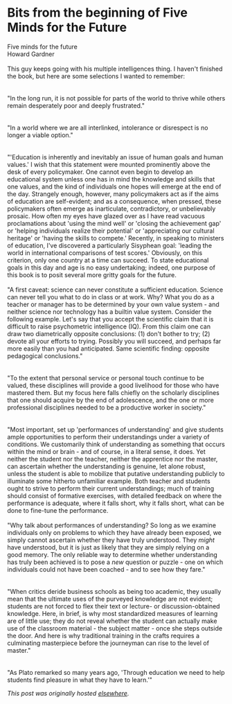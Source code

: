 # Bits from the beginning of Five Minds for the Future

<p>Five minds for the future<br>Howard Gardner<br><br>This guy keeps going with his multiple intelligences thing. I haven't finished the book, but here are some selections I wanted to remember:<br><br><br>"In the long run, it is not possible for parts of the world to thrive while others remain desperately poor and deeply frustrated."<br><br><br>"In a world where we are all interlinked, intolerance or disrespect is no longer a viable option."<br><br><br>"'Education is inherently and inevitably an issue of human goals and human values.' I wish that this statement were mounted prominently above the desk of every policymaker. One cannot even begin to develop an educational system unless one has in mind the knowledge and skills that one values, and the kind of individuals one hopes will emerge at the end of the day. Strangely enough, however, many policymakers act as if the aims of education are self-evident; and as a consequence, when pressed, these policymakers often emerge as inarticulate, contradictory, or unbelievably prosaic. How often my eyes have glazed over as I have read vacuous proclamations about 'using the mind well' or 'closing the achievement gap' or 'helping individuals realize their potential' or 'appreciating our cultural heritage' or 'having the skills to compete.' Recently, in speaking to ministers of education, I've discovered a particularly Sisyphean goal: 'leading the world in international comparisons of test scores.' Obviously, on this criterion, only one country at a time can succeed. To state educational goals in this day and age is no easy undertaking; indeed, one purpose of this book is to posit several more gritty goals for the future.<br><br>"A first caveat: science can never constitute a sufficient education. Science can never tell you what to do in class or at work. Why? What you do as a teacher or manager has to be determined by your own value system - and neither science nor technology has a builtin value system. Consider the following example. Let's say that you accept the scientific claim that it is difficult to raise psychometric intelligence (IQ). From this claim one can draw two diametrically opposite conclusions: (1) don't bother to try; (2) devote all your efforts to trying. Possibly you will succeed, and perhaps far more easily than you had anticipated. Same scientific finding: opposite pedagogical conclusions."<br><br><br>"To the extent that personal service or personal touch continue to be valued, these disciplines will provide a good livelihood for those who have mastered them. But my focus here falls chiefly on the scholarly disciplines that one should acquire by the end of adolescence, and the one or more professional disciplines needed to be a productive worker in society."<br><br><br>"Most important, set up 'performances of understanding' and give students ample opportunities to perform their understandings under a variety of conditions. We customarily think of understanding as something that occurs within the mind or brain - and of course, in a literal sense, it does. Yet neither the student nor the teacher, neither the apprentice nor the master, can ascertain whether the understanding is genuine, let alone robust, unless the student is able to mobilize that putative understanding publicly to illuminate some hitherto unfamiliar example. Both teacher and students ought to strive to perform their current understandings; much of training should consist of formative exercises, with detailed feedback on where the performance is adequate, where it falls short, why it falls short, what can be done to fine-tune the performance.<br><br>"Why talk about performances of understanding? So long as we examine individuals only on problems to which they have already been exposed, we simply cannot ascertain whether they have truly understood. They <i>might </i>have understood, but it is just as likely that they are simply relying on a good memory. The only reliable way to determine whether understanding has truly been achieved is to pose a <i>new</i> question or puzzle - one on which individuals could not have been coached - and to see how they fare."<br><br><br>"When critics deride business schools as being too academic, they usually mean that the ultimate uses of the purveyed knowledge are not evident; students are not forced to flex their text or lecture- or discussion-obtained knowledge. Here, in brief, is why most standardized measures of learning are of little use; they do not reveal whether the student can actually make use of the classroom material - the subject matter - once she steps outside the door. And here is why traditional training in the crafts requires a culminating masterpiece before the journeyman can rise to the level of master."<br><br><br>"As Plato remarked so many years ago, 'Through education we need to help students find pleasure in what they have to learn.'"</p>


*This post was originally hosted [elsewhere](http://planspace.blogspot.com/2012/05/bits-from-beginning-of-five-minds-for.html).*
